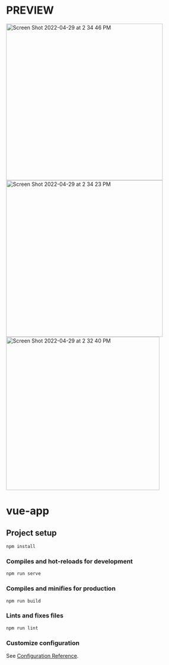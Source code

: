 
# PREVIEW

<img width="422" alt="Screen Shot 2022-04-29 at 2 34 46 PM" src="https://user-images.githubusercontent.com/37629026/165905394-53b55dd4-15f1-4736-a671-8547995756de.png">
<img width="422" alt="Screen Shot 2022-04-29 at 2 34 23 PM" src="https://user-images.githubusercontent.com/37629026/165905405-9b7be380-5bf5-4dcb-b38d-df4ab93dace7.png">
<img width="413" alt="Screen Shot 2022-04-29 at 2 32 40 PM" src="https://user-images.githubusercontent.com/37629026/165905415-fe0876fd-b184-4d30-8e1b-364e37672d12.png">


# vue-app

## Project setup
```
npm install
```

### Compiles and hot-reloads for development
```
npm run serve
```

### Compiles and minifies for production
```
npm run build
```

### Lints and fixes files
```
npm run lint
```

### Customize configuration
See [Configuration Reference](https://cli.vuejs.org/config/).

